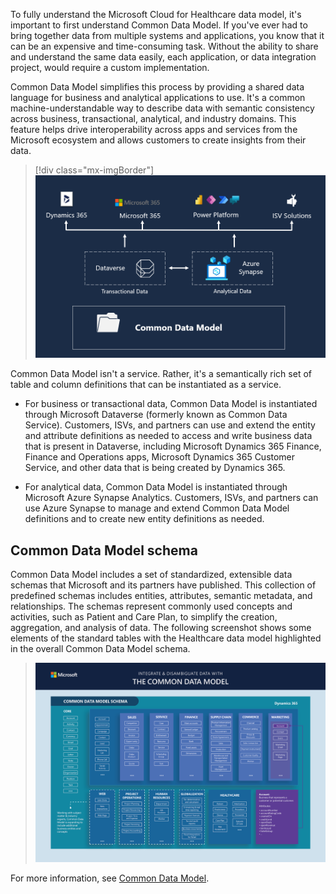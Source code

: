 To fully understand the Microsoft Cloud for Healthcare data model, it's important to first understand Common Data Model. If you've ever had to bring together data from multiple systems and applications, you know that it can be an expensive and time-consuming task. Without the ability to share and understand the same data easily, each application, or data integration project, would require a custom implementation.

Common Data Model simplifies this process by providing a shared data language for business and analytical applications to use. It's a common machine-understandable way to describe data with semantic consistency across business, transactional, analytical, and industry domains. This feature helps
drive interoperability across apps and services from the Microsoft ecosystem and allows customers to create insights from their data.

> [!div class="mx-imgBorder"]
> [![Screenshot of the graphical user interface description that is automatically generated](../media/2-common-data-model.png)](../media/2-common-data-model.png#lightbox)

Common Data Model isn't a service. Rather, it's a semantically rich set of table and column definitions that can be instantiated as a service.

- For business or transactional data, Common Data Model is instantiated through Microsoft Dataverse (formerly known as Common Data Service). Customers, ISVs, and partners can use and extend the entity and attribute definitions as needed to access and write business data that is present in Dataverse, including Microsoft Dynamics 365 Finance, Finance and Operations apps, Microsoft Dynamics 365 Customer Service, and other data that is being created by Dynamics 365.

- For analytical data, Common Data Model is instantiated through Microsoft Azure Synapse Analytics. Customers, ISVs, and partners can use Azure Synapse to manage and extend Common Data Model definitions and to create new entity definitions as needed.

## Common Data Model schema

Common Data Model includes a set of standardized, extensible data schemas that Microsoft and its partners have published. This collection of predefined schemas includes entities, attributes, semantic metadata, and relationships. The schemas represent commonly used concepts and activities, such as Patient and Care Plan, to simplify the creation, aggregation, and analysis of data. The following screenshot shows some elements of the standard tables with the Healthcare data model highlighted in the overall Common Data Model schema.

   > [![Screenshot of Common Data Model schema.](../media/2-schema.png)](../media/2-schema.png#lightbox)

For more information, see [Common Data Model](/common-data-model/?azure-portal=true).
